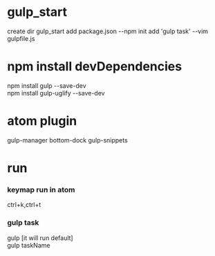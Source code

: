 # gulp_start
create dir gulp_start
add package.json --npm init
add 'gulp task' --vim gulpfile.js

# npm install devDependencies
npm install gulp --save-dev  
npm install gulp-uglify --save-dev

# atom plugin
gulp-manager
bottom-dock
gulp-snippets

# run
### keymap run in atom
ctrl+k,ctrl+t

### gulp task
gulp [it will run default]  
gulp taskName
